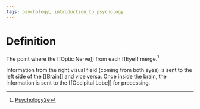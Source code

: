 ```yaml
---
tags: psychology, introduction_to_psychology
---
```


# Definition

The point where the [[Optic Nerve]] from each [[Eye]] merge.[^1]

Information from the right visual field (coming from both eyes) is sent to the left side of the [[Brain]] and vice versa. Once inside the brain, the information is sent to the [[Occipital Lobe]] for processing.

[^1]: [Psychology2e](zotero://open-pdf/library/items/SSTBV7L5?page=167)